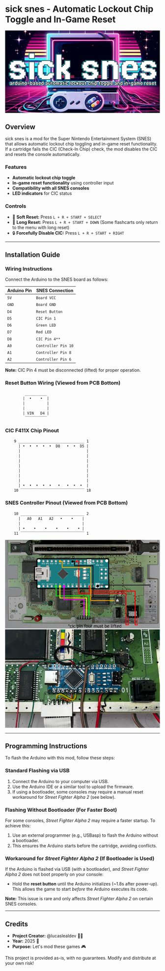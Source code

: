 # sick snes - Automatic Lockout Chip Toggle and In-Game Reset
![sick snes logo](images/logo.jpg)
## Overview
sick snes is a mod for the Super Nintendo Entertainment System (SNES) that allows automatic lockout chip toggling and in-game reset functionality. If a cartridge fails the CIC (Check-In Chip) check, the mod disables the CIC and resets the console automatically.

### Features
- **Automatic lockout chip toggle**
- **In-game reset functionality** using controller input
- **Compatibility with all SNES consoles**
- **LED indicators** for CIC status

### Controls
- 🔄 **Soft Reset:** Press `L + R + START + SELECT`
- 🔄 **Long Reset:** Press `L + R + START + DOWN` (Some flashcarts only return to the menu with long reset)
- 🔒 **Forcefully Disable CIC:** Press `L + R + START + RIGHT`

---

## Installation Guide
### Wiring Instructions
Connect the Arduino to the SNES board as follows:

| Arduino Pin | SNES Connection   |
|------------|------------------|
| `5V`       | `Board VCC`       |
| `GND`      | `Board GND`       |
| `D4`       | `Reset Button`    |
| `D5`       | `CIC Pin 1`       |
| `D6`       | `Green LED`       |
| `D7`       | `Red LED`         |
| `D8`       | `CIC Pin 4**`     |
| `A0`       | `Controller Pin 10` |
| `A1`       | `Controller Pin 8`  |
| `A2`       | `Controller Pin 6`  |

**Note:** CIC Pin 4 must be disconnected (lifted) for proper operation.

### Reset Button Wiring (Viewed from PCB Bottom)
```
         __________
        |  •    •  |
        |          |
        |          |
        | VIN   D4 |
         ‾‾‾‾‾‾‾‾‾‾
```

### CIC F411X Chip Pinout
```
    9 ______________________________ 1
      | •  •  •  •  •  D8   •  •  D5 |
      |                              |
      |                              |
      |                              |
      |                              |
      |                              |
      |                              |
      |                              |
      | •  •  •  •  •   •   •  •  •  |
    10 ‾‾‾‾‾‾‾‾‾‾‾‾‾‾‾‾‾‾‾‾‾‾‾‾‾‾‾‾‾ 18
```

### SNES Controller Pinout (Viewed from PCB Bottom)
```
    10 _____________________________ 2
      |   A0   A1   A2   •    •    |
      |                            |
      | •    •    •    •    •    • |
    11 ‾‾‾‾‾‾‾‾‾‾‾‾‾‾‾‾‾‾‾‾‾‾‾‾‾‾‾‾‾ 1
```

![installation scheme](images/scheme.png)
![sample installation](images/example-1.png)

---

## Programming Instructions
To flash the Arduino with this mod, follow these steps:

### Standard Flashing via USB
1. Connect the Arduino to your computer via USB.
2. Use the Arduino IDE or a similar tool to upload the firmware.
3. If using a bootloader, some consoles may require a manual reset workaround for *Street Fighter Alpha 2* (see below).

### Flashing Without Bootloader (For Faster Boot)
For some consoles, *Street Fighter Alpha 2* may require a faster startup. To achieve this:
1. Use an external programmer (e.g., USBasp) to flash the Arduino without a bootloader.
2. This ensures the Arduino starts before the cartridge, avoiding conflicts.

### Workaround for *Street Fighter Alpha 2* (If Bootloader is Used)
If the Arduino is flashed via USB (with a bootloader), and *Street Fighter Alpha 2* does not boot properly on your console:
- Hold the **reset button** until the Arduino initializes (~1.8s after power-up). This allows the game to start *before* the Arduino executes its code.

**Note:** This issue is rare and only affects *Street Fighter Alpha 2* on certain SNES consoles.

---

## Credits
- **Project Creator:** @lucaslealdev 🙋‍♂️
- **Year:** 2025 📅
- **Purpose:** Let's mod these games 🎮

This project is provided as-is, with no guarantees. Modify and distribute at your own risk!

